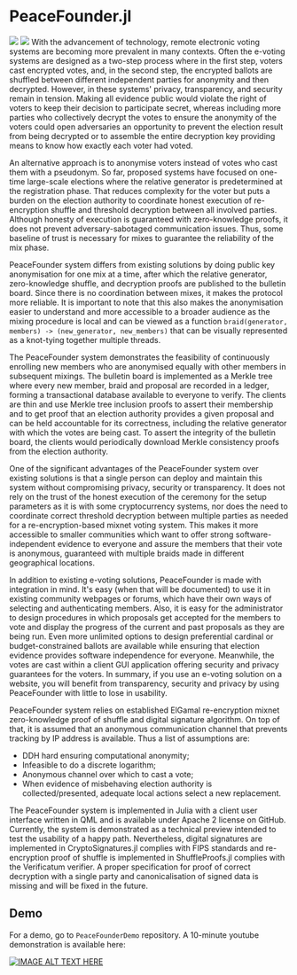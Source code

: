 # PeaceFounder.jl
[![](https://img.shields.io/badge/docs-dev-blue.svg)](https://PeaceFounder.github.io/PeaceFounder.jl/dev)
![](https://github.com/PeaceFounder/PeaceFounder.github.io/blob/master/_assets/vision.png?raw=true)
With the advancement of technology, remote electronic voting systems are becoming more prevalent in many contexts. Often the e-voting systems are designed as a two-step process where in the first step, voters cast encrypted votes, and, in the second step, the encrypted ballots are shuffled between different independent parties for anonymity and then decrypted. However, in these systems' privacy, transparency, and security remain in tension. Making all evidence public would violate the right of voters to keep their decision to participate secret, whereas including more parties who collectively decrypt the votes to ensure the anonymity of the voters could open adversaries an opportunity to prevent the election result from being decrypted or to assemble the entire decryption key providing means to know how exactly each voter had voted. 

An alternative approach is to anonymise voters instead of votes who cast them with a pseudonym. So far, proposed systems have focused on one-time large-scale elections where the relative generator is predetermined at the registration phase. That reduces complexity for the voter but puts a burden on the election authority to coordinate honest execution of re-encryption shuffle and threshold decryption between all involved parties. Although honesty of execution is guaranteed with zero-knowledge proofs, it does not prevent adversary-sabotaged communication issues. Thus, some baseline of trust is necessary for mixes to guarantee the reliability of the mix phase. 

PeaceFounder system differs from existing solutions by doing public key anonymisation for one mix at a time, after which the relative generator, zero-knowledge shuffle, and decryption proofs are published to the bulletin board. Since there is no coordination between mixes, it makes the protocol more reliable. It is important to note that this also makes the anonymisation easier to understand and more accessible to a broader audience as the mixing procedure is local and can be viewed as a function `braid(generator, members) -> (new_generator, new_members)` that can be visually represented as a knot-tying together multiple threads.

The PeaceFounder system demonstrates the feasibility of continuously enrolling new members who are anonymised equally with other members in subsequent mixings. The bulletin board is implemented as a Merkle tree where every new member, braid and proposal are recorded in a ledger, forming a transactional database available to everyone to verify. The clients are thin and use Merkle tree inclusion proofs to assert their membership and to get proof that an election authority provides a given proposal and can be held accountable for its correctness, including the relative generator with which the votes are being cast. To assert the integrity of the bulletin board, the clients would periodically download Merkle consistency proofs from the election authority.

One of the significant advantages of the PeaceFounder system over existing solutions is that a single person can deploy and maintain this system without compromising privacy, security or transparency. It does not rely on the trust of the honest execution of the ceremony for the setup parameters as it is with some cryptocurrency systems, nor does the need to coordinate correct threshold decryption between multiple parties as needed for a re-encryption-based mixnet voting system. This makes it more accessible to smaller communities which want to offer strong software-independent evidence to everyone and assure the members that their vote is anonymous, guaranteed with multiple braids made in different geographical locations.  

In addition to existing e-voting solutions, PeaceFounder is made with integration in mind. It's easy (when that will be documented) to use it in existing community webpages or forums, which have their own ways of selecting and authenticating members. Also, it is easy for the administrator to design procedures in which proposals get accepted for the members to vote and display the progress of the current and past proposals as they are being run. Even more unlimited options to design preferential cardinal or budget-constrained ballots are available while ensuring that election evidence provides software independence for everyone. Meanwhile, the votes are cast within a client GUI application offering security and privacy guarantees for the voters. In summary, if you use an e-voting solution on a website, you will benefit from transparency, security and privacy by using PeaceFounder with little to lose in usability. 

PeaceFounder system relies on established ElGamal re-encryption mixnet zero-knowledge proof of shuffle and digital signature algorithm. On top of that, it is assumed that an anonymous communication channel that prevents tracking by IP address is available. Thus a list of assumptions are:

- DDH hard ensuring computational anonymity;
- Infeasible to do a discrete logarithm;
- Anonymous channel over which to cast a vote;
- When evidence of misbehaving election authority is collected/presented, adequate local actions select a new replacement.

The PeaceFounder system is implemented in Julia with a client user interface written in QML and is available under Apache 2 license on GitHub. Currently, the system is demonstrated as a technical preview intended to test the usability of a happy path. Nevertheless, digital signatures are implemented in CryptoSignatures.jl complies with FIPS standards and re-encryption proof of shuffle is implemented in ShuffleProofs.jl complies with the Verificatum verifier. A proper specification for proof of correct decryption with a single party and canonicalisation of signed data is missing and will be fixed in the future. 

## Demo

For a demo, go to `PeaceFounderDemo` repository. A 10-minute youtube demonstration is available here:

[![IMAGE ALT TEXT HERE](https://img.youtube.com/vi/L7M0FG50ulU/maxresdefault.jpg)](https://www.youtube.com/watch?v=L7M0FG50ulU)
